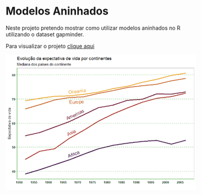 
<!-- README.md is generated from README.Rmd. Please edit that file -->

# Modelos Aninhados

<!-- badges: start -->
<!-- badges: end -->

Neste projeto pretendo mostrar como utilizar modelos aninhados no R
utilizando o dataset gapminder.

Para visualizar o projeto [clique
aqui](https://medium.com/@rodrigopizzinato/modelos-aninhados-no-r-405b5310da92)

![exp\_vida](imgs/exp_vida.png)
